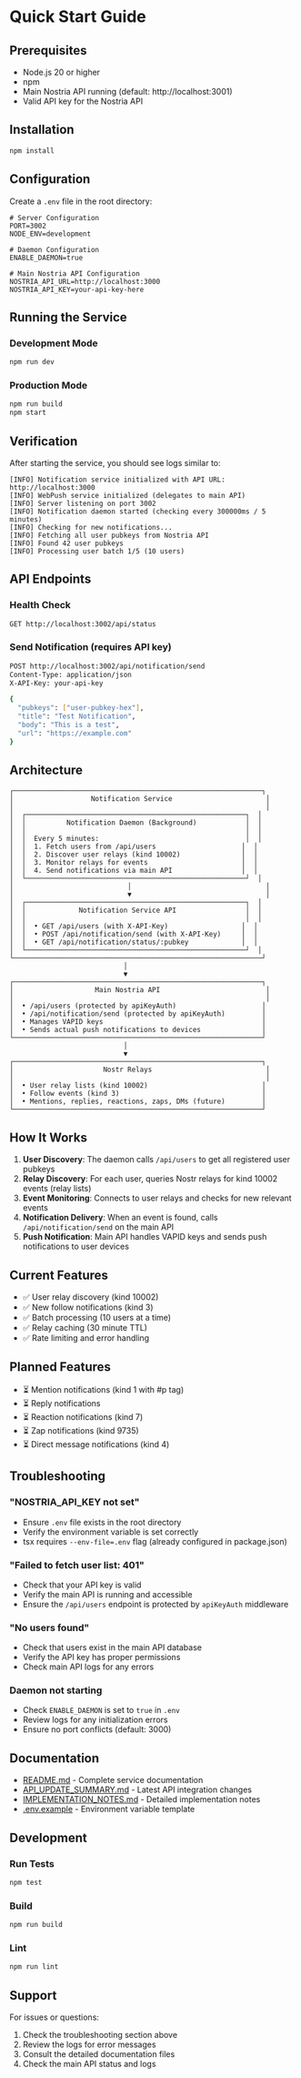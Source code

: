 # Quick Start Guide

## Prerequisites

- Node.js 20 or higher
- npm
- Main Nostria API running (default: http://localhost:3001)
- Valid API key for the Nostria API

## Installation

```bash
npm install
```

## Configuration

Create a `.env` file in the root directory:

```env
# Server Configuration
PORT=3002
NODE_ENV=development

# Daemon Configuration
ENABLE_DAEMON=true

# Main Nostria API Configuration
NOSTRIA_API_URL=http://localhost:3000
NOSTRIA_API_KEY=your-api-key-here
```

## Running the Service

### Development Mode
```bash
npm run dev
```

### Production Mode
```bash
npm run build
npm start
```

## Verification

After starting the service, you should see logs similar to:

```
[INFO] Notification service initialized with API URL: http://localhost:3000
[INFO] WebPush service initialized (delegates to main API)
[INFO] Server listening on port 3002
[INFO] Notification daemon started (checking every 300000ms / 5 minutes)
[INFO] Checking for new notifications...
[INFO] Fetching all user pubkeys from Nostria API
[INFO] Found 42 user pubkeys
[INFO] Processing user batch 1/5 (10 users)
```

## API Endpoints

### Health Check
```bash
GET http://localhost:3002/api/status
```

### Send Notification (requires API key)
```bash
POST http://localhost:3002/api/notification/send
Content-Type: application/json
X-API-Key: your-api-key

{
  "pubkeys": ["user-pubkey-hex"],
  "title": "Test Notification",
  "body": "This is a test",
  "url": "https://example.com"
}
```

## Architecture

```
┌─────────────────────────────────────────────────────────────┐
│                   Notification Service                       │
│                                                              │
│  ┌──────────────────────────────────────────────────────┐  │
│  │          Notification Daemon (Background)            │  │
│  │                                                      │  │
│  │  Every 5 minutes:                                    │  │
│  │  1. Fetch users from /api/users                     │  │
│  │  2. Discover user relays (kind 10002)               │  │
│  │  3. Monitor relays for events                       │  │
│  │  4. Send notifications via main API                 │  │
│  └──────────────────────────────────────────────────────┘  │
│                            │                                 │
│                            ▼                                 │
│  ┌──────────────────────────────────────────────────────┐  │
│  │             Notification Service API                 │  │
│  │                                                      │  │
│  │  • GET /api/users (with X-API-Key)                  │  │
│  │  • POST /api/notification/send (with X-API-Key)     │  │
│  │  • GET /api/notification/status/:pubkey             │  │
│  └──────────────────────────────────────────────────────┘  │
└─────────────────────────────────────────────────────────────┘
                            │
                            ▼
┌─────────────────────────────────────────────────────────────┐
│                    Main Nostria API                          │
│                                                              │
│  • /api/users (protected by apiKeyAuth)                     │
│  • /api/notification/send (protected by apiKeyAuth)         │
│  • Manages VAPID keys                                       │
│  • Sends actual push notifications to devices               │
└─────────────────────────────────────────────────────────────┘
                            │
                            ▼
┌─────────────────────────────────────────────────────────────┐
│                      Nostr Relays                            │
│                                                              │
│  • User relay lists (kind 10002)                            │
│  • Follow events (kind 3)                                   │
│  • Mentions, replies, reactions, zaps, DMs (future)         │
└─────────────────────────────────────────────────────────────┘
```

## How It Works

1. **User Discovery**: The daemon calls `/api/users` to get all registered user pubkeys
2. **Relay Discovery**: For each user, queries Nostr relays for kind 10002 events (relay lists)
3. **Event Monitoring**: Connects to user relays and checks for new relevant events
4. **Notification Delivery**: When an event is found, calls `/api/notification/send` on the main API
5. **Push Notification**: Main API handles VAPID keys and sends push notifications to user devices

## Current Features

- ✅ User relay discovery (kind 10002)
- ✅ New follow notifications (kind 3)
- ✅ Batch processing (10 users at a time)
- ✅ Relay caching (30 minute TTL)
- ✅ Rate limiting and error handling

## Planned Features

- ⏳ Mention notifications (kind 1 with #p tag)
- ⏳ Reply notifications
- ⏳ Reaction notifications (kind 7)
- ⏳ Zap notifications (kind 9735)
- ⏳ Direct message notifications (kind 4)

## Troubleshooting

### "NOSTRIA_API_KEY not set"
- Ensure `.env` file exists in the root directory
- Verify the environment variable is set correctly
- tsx requires `--env-file=.env` flag (already configured in package.json)

### "Failed to fetch user list: 401"
- Check that your API key is valid
- Verify the main API is running and accessible
- Ensure the `/api/users` endpoint is protected by `apiKeyAuth` middleware

### "No users found"
- Check that users exist in the main API database
- Verify the API key has proper permissions
- Check main API logs for any errors

### Daemon not starting
- Check `ENABLE_DAEMON` is set to `true` in `.env`
- Review logs for any initialization errors
- Ensure no port conflicts (default: 3000)

## Documentation

- [README.md](README.md) - Complete service documentation
- [API_UPDATE_SUMMARY.md](API_UPDATE_SUMMARY.md) - Latest API integration changes
- [IMPLEMENTATION_NOTES.md](IMPLEMENTATION_NOTES.md) - Detailed implementation notes
- [.env.example](.env.example) - Environment variable template

## Development

### Run Tests
```bash
npm test
```

### Build
```bash
npm run build
```

### Lint
```bash
npm run lint
```

## Support

For issues or questions:
1. Check the troubleshooting section above
2. Review the logs for error messages
3. Consult the detailed documentation files
4. Check the main API status and logs

